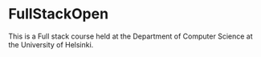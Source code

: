 # FullStackOpen
This is a Full stack course held at the Department of Computer Science at the University of Helsinki. 
